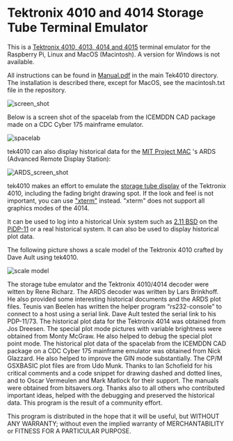 
# Tektronix 4010 and 4014 Storage Tube Terminal Emulator

This is a [Tektronix 4010, 4013, 4014 and 4015](https://en.wikipedia.org/wiki/Tektronix_4010)
terminal emulator for the Raspberry Pi, Linux and MacOS (Macintosh). A version for Windows is
not available.

All instructions can be found in [Manual.pdf](https://github.com/rricharz/Tek4010/blob/master/Manual.pdf)
in the main Tek4010 directory. The installation is described there, except for MacOS, see the
macintosh.txt file in the repository.

![screen_shot](screendump.png?raw=true "tek4010 screendump")

Below is a screen shot of the spacelab from the ICEMDDN CAD package made on a CDC Cyber 175 mainframe
emulator.

![spacelab](spacelab.png?raw=true "spacelab screendump")

tek4010 can also display historical data for the
[MIT Project MAC](https://en.wikipedia.org/wiki/MIT_Computer_Science_and_Artificial_Intelligence_Laboratory#Project_MAC)
's ARDS (Advanced Remote Display Station):

![ARDS_screen_shot](trek.png?raw=true "tek4010 ARDS screendump")

tek4010 makes an effort to emulate the [storage tube display](https://en.wikipedia.org/wiki/Storage_tube)
of the Tektronix 4010, including the fading bright drawing spot. If the look and feel is not important, you can
use ["xterm"](https://en.wikipedia.org/wiki/Xterm) instead. "xterm" does not support all
graphics modes of the 4014.

It can be used to log into a historical Unix system such as
[2.11 BSD](https://en.wikipedia.org/wiki/Berkeley_Software_Distribution) on the
[PiDP-11](http://obsolescence.wixsite.com/obsolescence/pidp-11)
or a real historical system. It can also be used to display historical plot data.

The following picture shows a scale model of the Tektronix 4010 crafted by
Dave Ault using tek4010.

![scale model](scalemodel.jpg?raw=true "scale model of Tektronix 4010")

The storage tube emulator and the Tektronix 4010/4014 decoder were witten by Rene Richarz. The ARDS
decoder was written by Lars Brinkhoff. He also provided some interesting historical documents and
the ARDS plot files. Teunis van Beelen has written the helper program “rs232-console” to connect
to a host using a serial link. Dave Ault tested the serial link to his PDP-11/73. The historical
plot data for the Tektronix 4014 was obtained from Jos Dreesen. The special plot mode pictures
with variable brightness were obtained from Monty McGraw. He also helped to debug the special
plot point mode. The historical plot data of the spacelab from the ICEMDDN CAD package on a CDC
Cyber 175 mainframe emulator was obtained from Nick Glazzard. He also helped to improve the GIN
mode substantially. The CP/M GSXBASIC plot files are from Udo Munk. Thanks to Ian Schofield for
his critical comments and a code snippet for drawing dashed and dotted lines, and to Oscar Vermeulen
and Mark Matlock for their support. The manuals were obtained from bitsavers.org. Thanks also to all
others who contributed important ideas, helped with the debugging and preserved the historical data.
This program is the result of a community effort.

This program is distributed in the hope that it will be useful, but WITHOUT ANY WARRANTY; without
even the implied warranty of MERCHANTABILITY or FITNESS FOR A PARTICULAR PURPOSE.
